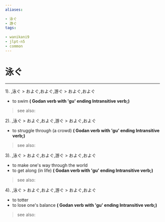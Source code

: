 ```yaml
---
aliases:
    
- 泳ぐ
- 游ぐ
tags:
    
- wanikani9
- jlpt-n5
- common
---
```


# 泳ぐ
---
1).
,泳ぐ > およぐ,およぐ,游ぐ > およぐ,およぐ

- to swim
**( Godan verb with 'gu' ending Intransitive verb;)**
> see also: 
            
2).
,泳ぐ > およぐ,およぐ,游ぐ > およぐ,およぐ

- to struggle through (a crowd)
**( Godan verb with 'gu' ending Intransitive verb;)**
> see also: 
            
3).
,泳ぐ > およぐ,およぐ,游ぐ > およぐ,およぐ

- to make one's way through the world
- to get along (in life)
**( Godan verb with 'gu' ending Intransitive verb;)**
> see also: 
            
4).
,泳ぐ > およぐ,およぐ,游ぐ > およぐ,およぐ

- to totter
- to lose one's balance
**( Godan verb with 'gu' ending Intransitive verb;)**
> see also: 
            